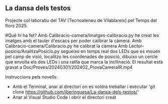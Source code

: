 ## La dansa dels testos

Projecte col·laboratiu del TAV (Tecnoateneu de Vilablareix) pel Temps del flors 2025.

#Què hi ha fet?
Amb Calibracio-camera/Imatges-calibracio.py he creat les imatges amb el tauler d'escacs per poder calibrar la càmera.
Amb Calibracio-camera/Calibracio.py he calibrat la càmera
Amb Lector-posicio/AnalitzaPosicio.py segueixo en temps real dos LEDs que es mouen pel camp de visió, localitzo les coordenades de posició, dibuixo un cercle que envolta els dos LEDs i una ratlla que marca la incllinació. El resultat està gravat a Doc/Proves/20240301/202402_ProvaCameraIR.mp4

Instruccions pels novells:
- Amb el Terminal, anar al directori on es voldra treballar i executar 'git clone https://github.com/jberinguesa/La-dansa-dels-testos/'
- Anar al Visual Studio Code i obrir el directori creat
